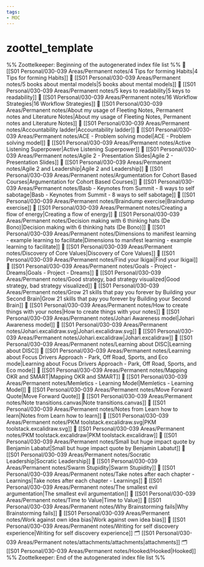 ```yaml
---
tags: 
- MOC
---
```

# zoottel_template



%% Zoottelkeeper: Beginning of the autogenerated index file list  %%
📄 [[S01 Personal/030-039 Areas/Permanent notes/4 Tips for forming Habits|4 Tips for forming Habits]]
📄 [[S01 Personal/030-039 Areas/Permanent notes/5 books about mental models|5 books about mental models]]
📄 [[S01 Personal/030-039 Areas/Permanent notes/5 keys to readability|5 keys to readability]]
📄 [[S01 Personal/030-039 Areas/Permanent notes/16 Workflow Strategies|16 Workflow Strategies]]
📄 [[S01 Personal/030-039 Areas/Permanent notes/About my usage of Fleeting Notes, Permanent notes and Literature Notes|About my usage of Fleeting Notes, Permanent notes and Literature Notes]]
📄 [[S01 Personal/030-039 Areas/Permanent notes/Accountability ladder|Accountability ladder]]
📄 [[S01 Personal/030-039 Areas/Permanent notes/ACE - Problem solving model|ACE - Problem solving model]]
📄 [[S01 Personal/030-039 Areas/Permanent notes/Active Listening Superpower|Active Listening Superpower]]
📄 [[S01 Personal/030-039 Areas/Permanent notes/Agile 2 - Presentation Slides|Agile 2 - Presentation Slides]]
📄 [[S01 Personal/030-039 Areas/Permanent notes/Agile 2 and Leadership|Agile 2 and Leadership]]
📄 [[S01 Personal/030-039 Areas/Permanent notes/Argumentation for Cohort Based Courses|Argumentation for Cohort Based Courses]]
📄 [[S01 Personal/030-039 Areas/Permanent notes/Basb - Keynotes from Summit - 8 ways to self sabotage|Basb - Keynotes from Summit - 8 ways to self sabotage]]
📄 [[S01 Personal/030-039 Areas/Permanent notes/Braindump exercise|Braindump exercise]]
📄 [[S01 Personal/030-039 Areas/Permanent notes/Creating a flow of energy|Creating a flow of energy]]
📄 [[S01 Personal/030-039 Areas/Permanent notes/Decision making with 6 thinking hats (De Bono)|Decision making with 6 thinking hats (De Bono)]]
📄 [[S01 Personal/030-039 Areas/Permanent notes/Dimensions to manifest learning - example learning to facilitate|Dimensions to manifest learning - example learning to facilitate]]
📄 [[S01 Personal/030-039 Areas/Permanent notes/Discovery of Core Values|Discovery of Core Values]]
📄 [[S01 Personal/030-039 Areas/Permanent notes/Find your Ikigai|Find your Ikigai]]
📄 [[S01 Personal/030-039 Areas/Permanent notes/Goals - Project - Dreams|Goals - Project - Dreams]]
📄 [[S01 Personal/030-039 Areas/Permanent notes/Good strategy, bad strategy visualized|Good strategy, bad strategy visualized]]
📄 [[S01 Personal/030-039 Areas/Permanent notes/Grow 21 skills that pay you forever by Building your Second Brain|Grow 21 skills that pay you forever by Building your Second Brain]]
📄 [[S01 Personal/030-039 Areas/Permanent notes/How to create things with your notes|How to create things with your notes]]
📄 [[S01 Personal/030-039 Areas/Permanent notes/Johari Awareness model|Johari Awareness model]]
📄 [[S01 Personal/030-039 Areas/Permanent notes/Johari.excalidraw.svg|Johari.excalidraw.svg]]
📄 [[S01 Personal/030-039 Areas/Permanent notes/Johari.excalidraw|Johari.excalidraw]]
📄 [[S01 Personal/030-039 Areas/Permanent notes/Learning about DISC|Learning about DISC]]
📄 [[S01 Personal/030-039 Areas/Permanent notes/Learning about Focus Drivers Approach - Park, Off Road, Sports, and Eco mode|Learning about Focus Drivers Approach - Park, Off Road, Sports, and Eco mode]]
📄 [[S01 Personal/030-039 Areas/Permanent notes/Mapping OKR and SMART|Mapping OKR and SMART]]
📄 [[S01 Personal/030-039 Areas/Permanent notes/Memletics - Learning Model|Memletics - Learning Model]]
📄 [[S01 Personal/030-039 Areas/Permanent notes/Move Forward Quote|Move Forward Quote]]
📄 [[S01 Personal/030-039 Areas/Permanent notes/Note transitions.canvas|Note transitions.canvas]]
📄 [[S01 Personal/030-039 Areas/Permanent notes/Notes from Learn how to learn|Notes from Learn how to learn]]
📄 [[S01 Personal/030-039 Areas/Permanent notes/PKM toolstack.excalidraw.svg|PKM toolstack.excalidraw.svg]]
📄 [[S01 Personal/030-039 Areas/Permanent notes/PKM toolstack.excalidraw|PKM toolstack.excalidraw]]
📄 [[S01 Personal/030-039 Areas/Permanent notes/Small but huge impact quote by Benjamin Labatut|Small but huge impact quote by Benjamin Labatut]]
📄 [[S01 Personal/030-039 Areas/Permanent notes/Socratic Leadership|Socratic Leadership]]
📄 [[S01 Personal/030-039 Areas/Permanent notes/Swarm Stupidity|Swarm Stupidity]]
📄 [[S01 Personal/030-039 Areas/Permanent notes/Take notes after each chapter - Learnings|Take notes after each chapter - Learnings]]
📄 [[S01 Personal/030-039 Areas/Permanent notes/The smallest evil argumentation|The smallest evil argumentation]]
📄 [[S01 Personal/030-039 Areas/Permanent notes/Time to Value|Time to Value]]
📄 [[S01 Personal/030-039 Areas/Permanent notes/Why Brainstorming fails|Why Brainstorming fails]]
📄 [[S01 Personal/030-039 Areas/Permanent notes/Work against own idea bias|Work against own idea bias]]
📄 [[S01 Personal/030-039 Areas/Permanent notes/Writing for self discovery experience|Writing for self discovery experience]]
🗂️ [[S01 Personal/030-039 Areas/Permanent notes/attachments/attachments|attachments]]
🗂️ [[S01 Personal/030-039 Areas/Permanent notes/Hooked/Hooked|Hooked]]
%% Zoottelkeeper: End of the autogenerated index file list  %%

